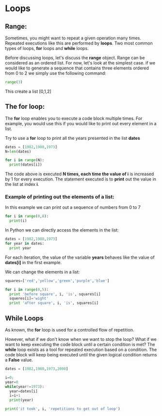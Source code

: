 # Loops

## Range:

Sometimes, you might want to repeat a given operation many times.
Repeated executions like this are performed by **loops**. Two most common types of loops, **for** loops and **while** loops.

Before discussing loops, let's discuss the **range** object. Range can be considered as an ordered list. For now, let's look at the simplest case. if we would like to generate a sequence that contains three elements ordered from 0 to 2 we simply use the following command:

``` Python
range(3)
```

  This create a list [0,1,2]

## The **for** loop:

The **for** loop enables you to execute a code block multiple times. For example, you would use this if you would like to print out every element in a list.

Try to use a **for** loop to print all the years presented in the list **dates**

```Python
dates = [1982,1980,1973]
N=len(dates)

for i in range(N):
  print(dates[i])
```

The code above is executed **N times, each time the value of i** is increased by 1 for every execution. The statement executed is to **print** out the value in the list at index **i**.

### Example of printing out the elements of a list:

In this example we can print out a sequence of numbers from 0 to 7

```Python
for i in range(0,8):
  print(i)
```

In Python we can directly access the elements in the list:

```Python
dates = [1982,1980,1973]
for year in dates:
  print year
```

For each iteration, the value of the variable **years** behaves like the value of **dates[i]** in the first example.

We can change the elements in a list:

```Python
squares=['red','yellow','green','purple','blue']

for i in range(0,5):
  print 'before square', i, 'is', squares[i]
  squeres[i]='wight'
  print 'after square', i, 'is', squares[i]
```

## While Loops

As known, the **for** loop is used for a controlled flow of repetition.

However, what if we don't know when we want to stop the loop? What if we want to keep executing the code block until a certain condition is met? The **while** loop exists as a tool for repeated execution based on a condition. The code block will keep being executed until the given logical condition returns a **False** value.

```Python
dates = [1982,1980,1973,2000]

i=0;
year=0
while(year!=1973):
  year=dates[i]
  i=i+1
  print(year)

print('it took', i, 'repetitions to get out of loop')
```
